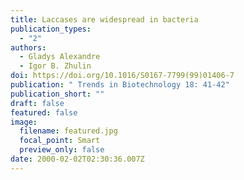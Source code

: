 ```yaml
---
title: Laccases are widespread in bacteria
publication_types:
  - "2"
authors:
  - Gladys Alexandre
  - Igor B. Zhulin
doi: https://doi.org/10.1016/S0167-7799(99)01406-7
publication: " Trends in Biotechnology 18: 41-42"
publication_short: ""
draft: false
featured: false
image:
  filename: featured.jpg
  focal_point: Smart
  preview_only: false
date: 2000-02-02T02:30:36.007Z
---
```

